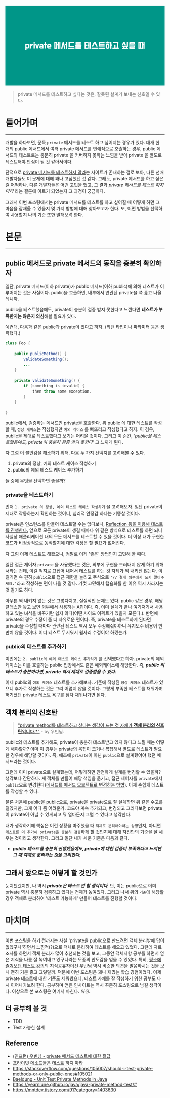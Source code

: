 
![](attachments/private_메서드를_테스트하고_싶을_때.png)


> private 메서드를 테스트하고 싶다는 것은, 잘못된 설계가 보내는 신호일 수 있다.


# 들어가며
---

개발을 하다보면, 문득 `private` 메서드를 테스트 하고 싶어지는 경우가 있다. 대개 한 개의 public 메서드에서 여러 private 메서드를 연쇄적으로 호출하는 경우, public 메서드의 테스트로는 충분히 private 을 커버하지 못하는 느낌을 받아 private 을 별도로 테스트해야 안심이 될 것 같아서이다.

단적으로 [private 메서드를 테스트하지 말라](https://shoulditestprivatemethods.com/)는 사이트가 존재하는 걸로 보아, 다른 선배 개발자들도 이 문제에 대해 꽤나 고심했던 것 같다. 그래도, private 메서드를 하고 싶은 걸 어떡하나. 다른 개발자들은 어떤 고민을 했고, 그 결과 *private 메서드를 테스트 하지 마라* 라는 결론에 이르기 되었는지 그 과정이 궁금하다.

그래서 이번 포스팅에서는 private 메서드를 테스트를 하고 싶어질 때 어떻게 하면 그 마음을 잠재울 수 있을지 몇 가지 방법에 대해 찾아보고자 한다. 또, 어떤 방법을 선택하여 사용할지 나의 기준 또한 말해보려 한다.



# 본문 
---

## public 메서드로 private 메서드의 동작을 충분히 확인하자


일단, private 메서드(이하 private)가  public 메서드(이하 public)에 의해 테스트가 이루어지는 것은 사실이다. public을 호출하면, 내부에서 연관된 private을 쓱 훑고 나올테니까. 

public을 테스트했음에도, private이 충분히 검증 받지 못한다고 느낀다면 **테스트가 부족한지는 않은지 의심**해볼 필요가 있다.

예컨대, 다음과 같은 public과 private이 있다고 하자. (리턴 타입이나 파라미터 등은 생략했다.)

```java
class Foo {

	public publicMethod() {
		validateSomething();
		...
	}

	private validateSomething() {
		if (something is invalid) {
			then throw some exception.
		}
	}
	
}
```

public에서, 검증하는 메서드인 private을 호출한다. 위 public 에 대한 테스트를 작성할 때, `정상 케이스`는 작성했지만 `예외 케이스` 를 빠뜨리고 작성했다고 하자. 이 경우, public을 제대로 테스트했다고 보기는 어려울 것이다. 그리고 이 순간, *'public을 테스트했음에도, private이 충분히 검증 받지 못한다'* 고 느끼게 된다.

자 그럼 이 불안감을 해소하기 위해, 다음 두 가지 선택지를 고려해볼 수 있다.

1. private의 정상, 예외 테스트 케이스 작성하기
2. public의 예외 테스트 케이스 추가하기

둘 중에 무엇을 선택하면 좋을까?


### private을 테스트하기

먼저 `1. private 의 정상, 예외 테스트 케이스 작성하기` 을 고려해보자. 일단 private이 제대로 작동하는지 확인하는 것이니, 심리적 안정감 하나는 기똥찰 것이다. 

private은 인스턴스를 만들어 테스트할 수는 없다보니, [Reflection 등을 이용해 테스트를 진행한다.](https://www.baeldung.com/java-unit-test-private-methods#how-to-test-private-methods-in-java)
앞으로 모든 private이 생길 때마다 위 같은 방식으로 테스트를 하면 되니 사실상 애플리케이션 내의 모든 메서드를 테스트할 수 있을 것이다. 더 이상 내가 구현한 코드가 비정상적으로 동작할지에 대한 걱정은 할 필요가 없어진다.

자 그럼 이제 테스트도 해봤으니, 정말로 이게 '좋은' 방법인지 고민해 볼 때다.

일단 접근 제어자 `private` 을 사용했다는 것은, 외부에 구현을 드러내지 않게 하기 위해서라는 건데, 이걸 억지로 끄집어 내어서 테스트를 하는 것 자체가 썩 내키진 않는다. 이럴거면 속 편히 `public`으로 접근 제한을 늘리고 주석으로 `'// 절대 외부에서 쓰지 말아주세요.'`라고 작성하는 편이 나을 것 같다. 기껏 고민해서 캡슐화를 한 이유 역시 사라지는 것 같기도 하다.

아무튼 썩 내키지 않는 것은 그렇다치고, 실질적인 문제도 있다. 
public 같은 경우, 해당 클래스만 놓고 보면 외부에서 사용하는 API이다. 즉, 이미 설계가 끝나 여기저기서 사용하고 있는 녀석을 바꾸기란 쉽지 않다(어떤 사이드 이펙트가 있을지 모른다.). 반면에 private의 경우 수정이 좀 더 자유로운 편이다. 즉, private을 테스트하게 된다면 private을 수정할 때마다 관련된 테스트 역시 모두 수정해줘야하니 유지보수 비용이 만만치 않을 것이다. 어디 테스트 무서워서 쉽사리 수정이야 하겠는가.


### public의 테스트를 추가하기

이번에는 `2. public의 예외 테스트 케이스 추가하기` 를 선택했다고 하자. private의 예외케이스는 이를 호출하는 public 입장에서도 같은 예외케이스에 해당한다. 즉, ***public 의 테스트가 충분하다면, private 역시 제대로 검증받을 수 있다.*** 

이제 public의 `예외 케이스` 테스트를 추가해보자. 기존에 작성된 `정상 케이스` 테스트가 있으니 추가로 작성하는 것은 그리 어렵지 않을 것이다. 그렇게 부족한 테스트를 채워가며 허기졌던 private 테스트 욕구를 점차 채워나가면 된다.



## 객체 분리의 신호탄

> ["private method를 테스트하고 싶다는 생각이 드는 것 자체가 **객체 분리의 신호탄**입니다.*"](https://www.inflearn.com/questions/1050402) - by 우빈님.

public의 테스트를 추가해도, private이 충분히 테스트받고 있지 않다고 느낄 때는 어떻게 해야할까? 아마 이 경우는 private의 몸집이 크거나 복잡해서 별도로 테스트가 필요한 경우에 해당할 것이다. 즉, 애초에 `private`이 아닌 `public`으로 설계했어야 했던 메서드라는 것이다. 

그런데 이미 private으로 설계했는데, 어떻게하면 안전하게 설계를 변경할 수 있을까?
생각보다 간단하다. 새 객체를 만들어 해당 책임을 옮기고, 접근 제어자를 `private`에서 `public`으로 변경한다([메서드를 메서드 오브젝트로 변경하는 방법](https://refactoring.com/catalog/replaceFunctionWithCommand.html)). 이제 손쉽게 테스트를 작성할 수 있다.

물론 처음에 public을 public으로, private을 private으로 잘 설계하면 위 같은 수고를 덜겠지만, 그게 어디 좀 어려운가. 코드야 계속 추가되고, 변경되고 그러다보면 private이 private이 아닐 수 있게되고 뭐 얼마든지 그럴 수 있다고 생각한다. 

내가 생각하기에 핵심은 이런 상황을 마주했을 때 `객체로 분리해야하는 상황`인지, 아니면 `테스트를 더 추가해 private을 충분히 검증`하게 할 것인지에 대해 자신만의 기준을 잘 세우는 것이라고 생각한다. 그리고 일단 내가 세운 기준은 다음과 같다.

- ***public 테스트를 충분히 진행했음에도, private에 대한 검증이 부족하다고 느끼면 그 때 객체로 분리하는 것을 고려한다.***



## 그래서 앞으로는 어떻게 할 것인가

눈치챘겠지만, 나 역시 ***private은 테스트 안 할 생각이다.*** 단, 이는 public으로 이미 private 역시 충분히 검증하고 있다는 전제가 놓여있다. 그리고 나서 위의 `기준`에 해당할 경우 객체로 분리하여 '테스트 가능하게' 만들어 테스트를 진행할 것이다.



# 마치며 
---

이번 포스팅을 하기 전까지는 사실 'private을 public으로 만드려면 객체 분리밖에 답이 없겠구나'하면서 느낌적(?)으로 객체로 분리하여 테스트를 해오고 있었다. 그런데 자료조사를 하면서 객체 분리가 많이 추천되는 것을 보고, 그동안 객체지향 공부를 하면서 얻은 지식을 나름 잘 녹여내고 있구나라는 모종의 안도감을 얻을 수 있었다. 특히, [평소에 즐겨보던 테스트 강의](https://inf.run/YLRXA)의 지식공유자이신 우빈님 역시 비슷한 의견을 말씀하시는 것을 보니 괜히 기분 좋고 그렇달까. 덕분에 이번 포스팅은 꽤나 재밌는 학습 경험이었다. 이제 private 테스트에 대한 기준도 세워봤으니, 테스트 자체를 잘 작성하기 위한 공부도 다시 이어나가보려 한다. 공부하며 얻은 인사이트는 역시 꾸준히 포스팅으로 남길 생각이다. 이상으로 본 포스팅은 여기서 마친다. *마침.*


## 더 공부해 볼 것 

- TDD
- Test 가능한 설계

## Reference

- [(인프런) 우빈님 - private 메서드 테스트에 대한 질답](https://www.inflearn.com/questions/1050402)
- [프라이빗 메소드들은 테스트 하지 마라](https://justinchronicles.net/ko/2014/07/14/dont-do-testing-private-methods/)
- https://stackoverflow.com/questions/105007/should-i-test-private-methods-or-only-public-ones#105021
- [Baeldung - Unit Test Private Methods in Java](https://www.baeldung.com/java-unit-test-private-methods#why-we-shouldnt-test-private-methods)
- https://yearnlune.github.io/java/java-private-method-test/#
- https://mntdev.tistory.com/91?category=1403630



